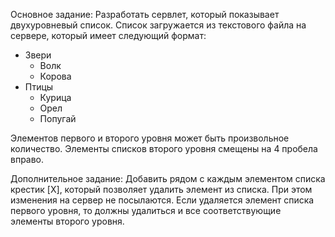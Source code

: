 Основное задание:
Разработать сервлет, который показывает двухуровневый список. Список загружается из текстового файла на сервере, который имеет следующий формат:
* Звери
    * Волк
    * Корова
* Птицы
    * Курица
    * Орел
    * Попугай

Элементов первого и второго уровня может быть произвольное количество. 
Элементы списков второго уровня смещены на 4 пробела вправо. 

Дополнительное задание:
Добавить рядом с каждым элементом списка крестик [X], который позволяет удалить элемент из списка.
При этом изменения на сервер не посылаются.
Если удаляется элемент списка первого уровня, то должны удалиться и все соответствующие элементы второго уровня.

